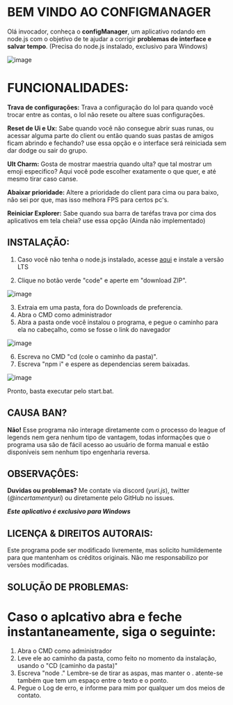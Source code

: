 # BEM VINDO AO CONFIGMANAGER

Olá invocador, conheça o **configManager**, um aplicativo rodando em node.js com o objetivo de te ajudar a corrigir **problemas de interface e salvar tempo**. 
(Precisa do node.js instalado, exclusivo para Windows)

![image](https://github.com/YuriXbr/LoLConfigManager/assets/56856513/a67fe062-7e19-428e-b381-87aaf40716e4)



# FUNCIONALIDADES:
**Trava de configurações:** Trava a configuração do lol para quando você trocar entre as contas, o lol não resete ou altere suas configurações.

**Reset de Ui e Ux:** Sabe quando você não consegue abrir suas runas, ou acessar alguma parte do client ou então quando suas pastas de amigos ficam abrindo e fechando? use essa opção e o interface será reiniciada sem dar dodge ou sair do grupo.

**Ult Charm:** Gosta de mostrar maestria quando ulta? que tal mostrar um emoji especifico? Aqui você pode escolher exatamente o que quer, e até mesmo tirar caso canse.

**Abaixar prioridade:** Altere a prioridade do client para cima ou para baixo, não sei por que, mas isso melhora FPS para certos pc's.

**Reiniciar Explorer:** Sabe quando sua barra de taréfas trava por cima dos aplicativos em tela cheia? use essa opção (Ainda não implementado)

## INSTALAÇÃO:
1. Caso você não tenha o node.js instalado, acesse [aqui](https://nodejs.org/en) e instale a versão LTS

2. Clique no botão verde "code" e aperte em "download ZIP".

![image](https://github.com/YuriXbr/LoLConfigManager/assets/56856513/765470fd-0252-4e8a-acfa-784288861e8f)

3. Extraia em uma pasta, fora do Downloads de preferencia.
4. Abra o CMD como administrador
5. Abra a pasta onde você instalou o programa, e pegue o caminho para ela no cabeçalho, como se fosse o link do navegador

![image](https://github.com/YuriXbr/LoLConfigManager/assets/56856513/5f451f6c-eb86-4a4c-8ac5-0a109a35bb6f)

6. Escreva no CMD "cd (cole o caminho da pasta)".
7. Escreva "npm i" e espere as dependencias serem baixadas.

![image](https://github.com/YuriXbr/LoLConfigManager/assets/56856513/170cf6c4-30a6-49d9-897d-0c0e2e3ba7d5)



 Pronto, basta executar pelo start.bat.

## CAUSA BAN?

**Não!** Esse programa não interage diretamente com o processo do league of legends nem gera nenhum tipo de vantagem, todas informações que o programa usa são de fácil acesso ao usuário de forma manual e estão disponíveis sem nenhum tipo engenharia reversa.

## OBSERVAÇÔES:

**Duvidas ou problemas?** Me contate via discord (*yuri.js*), twitter (*@incertamentyuri*) ou diretamente pelo GitHub no issues.

***Este aplicativo é exclusivo para Windows***

## LICENÇA & DIREITOS AUTORAIS:

Este programa pode ser modificado livremente, mas solicito humildemente  para que mantenham os créditos originais. Não me responsabilizo por versões modificadas.



## SOLUÇÃO DE PROBLEMAS:
# Caso o aplcativo abra e feche instantaneamente, siga o seguinte:

1. Abra o CMD como administrador
2. Leve ele ao caminho da pasta, como feito no momento da instalação, usando o "CD (caminho da pasta)"
3. Escreva "node ." Lembre-se de tirar as aspas, mas manter o . atente-se também que tem um espaço entre o texto e o ponto.
4. Pegue o Log de erro, e informe para mim por qualquer um dos meios de contato.
